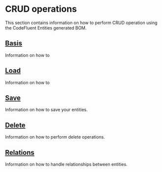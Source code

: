 # CRUD operations

This section contains information on how to perform CRUD operation using the CodeFluent Entities generated BOM.

## [Basis](development-guide/basis.md)

Information on how to

## [Load](development-guide/load.md)

Information on how to

## [Save](development-guide/save.md)

Information on how to save your entities.

## [Delete](development-guide/delete.md)

Information on how to perform delete operations.

## [Relations](development-guide/relations.md)

Information on how to handle relationships between entities.